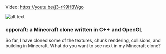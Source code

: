 Video: https://youtu.be/j3-rK9HBWgo

![alt text](https://firebasestorage.googleapis.com/v0/b/loon-ride-webpage.appspot.com/o/media%2F-LEWCSNecmAWzhSJoVMc?alt=media&token=ca1aa441-db8c-4158-8335-5b88bc82affb "C++ Minecraft Clone")

### cppcraft: a Minecraft clone written in C++ and OpenGL

So far, I have cloned some of the textures, chunk rendering, collisions, and building in Minecraft. What do you want to see next in my Minecraft clone?
